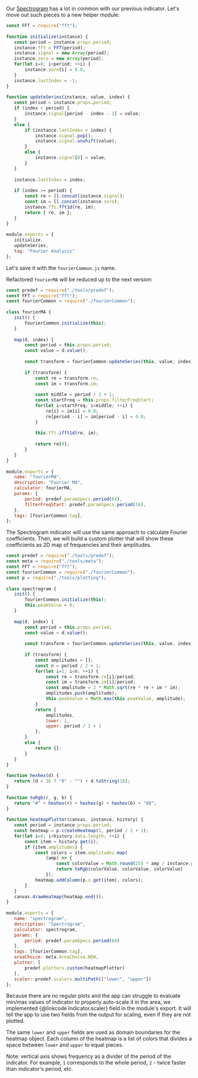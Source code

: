 Our [Spectrogram](https://en.wikipedia.org/wiki/Spectrogram) has a lot in common with our previous indicator. Let's move out such pieces to a new helper module:
 
```javascript
const FFT = require("fft");
 
function initialize(instance) {
   const period = instance.props.period;
   instance.fft = FFT(period);
   instance.signal = new Array(period);
   instance.zero = new Array(period);
   for(let i=0; i<period; ++i) {
       instance.zero[i] = 0.0;
   }
   instance.lastIndex = -1;
}
 
function updateSeries(instance, value, index) {
   const period = instance.props.period;
   if (index < period) {
       instance.signal[period - index - 1] = value;
   }
   else {
       if (instance.lastIndex < index) {
           instance.signal.pop();
           instance.signal.unshift(value);
       }
       else {
           instance.signal[0] = value;
       }
   }
 
   instance.lastIndex = index;
 
   if (index >= period) {
       const re = [].concat(instance.signal);
       const im = [].concat(instance.zero);
       instance.fft.fft1d(re, im);
       return { re, im };
   }
}
 
module.exports = {
   initialize,
   updateSeries,
   tag: "Fourier Analysis"
};
```
 
Let's save it with the `fourierCommon.js` name.
 
Refactored `fourierMA` will be reduced up to the next version:
 
```javascript
const predef = require("./tools/predef");
const FFT = require("fft");
const fourierCommon = require("./fourierCommon");
 
class fourierMA {
   init() {
       fourierCommon.initialize(this);
   }
 
   map(d, index) {
       const period = this.props.period;
       const value = d.value();
 
       const transform = fourierCommon.updateSeries(this, value, index);
 
       if (transform) {
           const re = transform.re;
           const im = transform.im;
 
           const middle = period / 2 + 1;
           const startFreq = this.props.filterFreqStart;
           for(let i=startFreq; i<middle; ++i) {
               re[i] = im[i] = 0.0;
               re[period - i] = im[period - i] = 0.0;
           }
 
           this.fft.ifft1d(re, im);
 
           return re[0];
       }
   }
}
 
module.exports = {
   name: "fourierMA",
   description: "Fourier MA",
   calculator: fourierMA,
   params: {
       period: predef.paramSpecs.period(64),
       filterFreqStart: predef.paramSpecs.period(16),
   },
   tags: [fourierCommon.tag],
};
```
 
The Spectrogram indicator will use the same approach to calculate Fourier coefficients.
Then, we will build a custom plotter that will show these coefficients as 2D map of frequencies and their amplitudes.
 
```javascript
const predef = require("./tools/predef");
const meta = require("./tools/meta");
const FFT = require("fft");
const fourierCommon = require("./fourierCommon");
const p = require("./tools/plotting");
 
class spectrogram {
   init() {
       fourierCommon.initialize(this);
       this.peakValue = 0;
   }
 
   map(d, index) {
       const period = this.props.period;
       const value = d.value();
 
       const transform = fourierCommon.updateSeries(this, value, index);
 
       if (transform) {
           const amplitudes = [];
           const n = period / 2 + 1;
           for(let i=1; i<n; ++i) {
               const re = transform.re[i]/period;
               const im = transform.im[i]/period;
               const amplitude = 2 * Math.sqrt(re * re + im * im);
               amplitudes.push(amplitude);
               this.peakValue = Math.max(this.peakValue, amplitude);
           }
           return {
               amplitudes,
               lower: 1,
               upper: period / 2 + 1
           };
       }
       else {
           return {};
       }
   }
}
 
function hexhex(d) {
   return (d < 16 ? "0" : "") + d.toString(16);
}
 
function toRgb(r, g, b) {
   return "#" + hexhex(r) + hexhex(g) + hexhex(b) + "80";
}
 
function heatmapPlotter(canvas, instance, history) {
   const period = instance.props.period;
   const heatmap = p.createHeatmap(1, period / 2 + 1);
   for(let i=0; i<history.data.length; ++i) {
       const item = history.get(i);
       if (item.amplitudes) {
           const colors = item.amplitudes.map(
               (amp) => {
                   const colorValue = Math.round(255 * amp / instance.peakValue);
                   return toRgb(colorValue, colorValue, colorValue)
               });
           heatmap.addColumn(p.x.get(item), colors);
       }
   }
   canvas.drawHeatmap(heatmap.end());
}
 
module.exports = {
   name: "spectrogram",
   description: "Spectrogram",
   calculator: spectrogram,
   params: {
       period: predef.paramSpecs.period(64)
   },
   tags: [fourierCommon.tag],
   areaChoice: meta.AreaChoice.NEW,
   plotter: [
       predef.plotters.custom(heatmapPlotter)
   ],
   scaler: predef.scalers.multiPath(["lower", "upper"])
};
```
 
Because there are no regular plots and the app can struggle to evaluate min/max values of indicator to properly auto-scale it in the area, we implemented {@linkcode Indicator.scaler} field in the module's export. It will tell the app to use two fields from the output for scaling, even if they are not plotted.
 
The same `lower` and `upper` fields are used as domain boundaries for the heatmap object. Each column of the heatmap is a list of colors that divides a space between `lower` and `upper` to equal pieces.
 
Note: vertical axis shows frequency as a divider of the period of the indicator. For example, `1` corresponds to the whole period, `2` - twice faster than indicator's period, etc.
